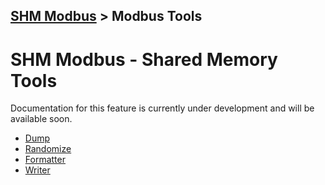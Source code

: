 [SHM Modbus](../index.md) > Modbus Tools
---

# SHM Modbus - Shared Memory Tools

Documentation for this feature is currently under development and will be available soon.

- [Dump](dump_shm/index.md)
- [Randomize](shared_mem_random/index.md)
- [Formatter](shm_format/index.md)
- [Writer](write_shm/index.md)
